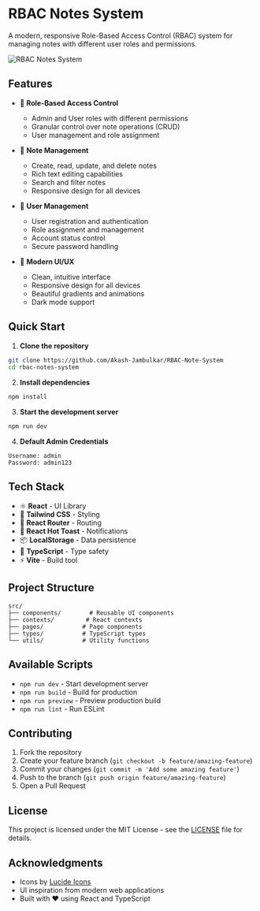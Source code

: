# RBAC Notes System

A modern, responsive Role-Based Access Control (RBAC) system for managing notes with different user roles and permissions.

![RBAC Notes System](https://images.unsplash.com/photo-1606857521015-7f9fcf423740?w=1200&h=400&fit=crop)

## Features

- 🔐 **Role-Based Access Control**
  - Admin and User roles with different permissions
  - Granular control over note operations (CRUD)
  - User management and role assignment

- 📝 **Note Management**
  - Create, read, update, and delete notes
  - Rich text editing capabilities
  - Search and filter notes
  - Responsive design for all devices

- 👥 **User Management**
  - User registration and authentication
  - Role assignment and management
  - Account status control
  - Secure password handling

- 🎨 **Modern UI/UX**
  - Clean, intuitive interface
  - Responsive design for all devices
  - Beautiful gradients and animations
  - Dark mode support

## Quick Start

1. **Clone the repository**
```bash
git clone https://github.com/Akash-Jambulkar/RBAC-Note-System
cd rbac-notes-system
```

2. **Install dependencies**
```bash
npm install
```

3. **Start the development server**
```bash
npm run dev
```

4. **Default Admin Credentials**
```
Username: admin
Password: admin123
```

## Tech Stack

- ⚛️ **React** - UI Library
- 🎨 **Tailwind CSS** - Styling
- 🔄 **React Router** - Routing
- 🔔 **React Hot Toast** - Notifications
- 📦 **LocalStorage** - Data persistence
- 🎯 **TypeScript** - Type safety
- ⚡ **Vite** - Build tool

## Project Structure

```
src/
├── components/        # Reusable UI components
├── contexts/         # React contexts
├── pages/           # Page components
├── types/           # TypeScript types
└── utils/           # Utility functions
```

## Available Scripts

- `npm run dev` - Start development server
- `npm run build` - Build for production
- `npm run preview` - Preview production build
- `npm run lint` - Run ESLint

## Contributing

1. Fork the repository
2. Create your feature branch (`git checkout -b feature/amazing-feature`)
3. Commit your changes (`git commit -m 'Add some amazing feature'`)
4. Push to the branch (`git push origin feature/amazing-feature`)
5. Open a Pull Request

## License

This project is licensed under the MIT License - see the [LICENSE](LICENSE) file for details.

## Acknowledgments

- Icons by [Lucide Icons](https://lucide.dev)
- UI inspiration from modern web applications
- Built with ❤️ using React and TypeScript